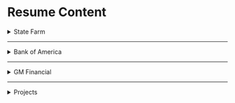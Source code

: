 # Resume Content

<details>
  <summary>State Farm</summary>

* Backend: Develop, test, deploy, and maintain business-critical RESTful APIs using Java & Spring Boot framework that serves data and handles 100,000+ requests to our insurance policy platform, to prevent millions in monetary loss.

* Integration Layer: Design and implement a microservice integration layer utilizing Java & Spring Boot to abstract components between our core application and outbound calls to high-impact business data, which help calculate insurance rates.

* DevOps: Optimize software release efficiency up to 50% by creating CI/CD pipelines that automatically build, scan, test, and deploy software, which improves time-to-market.

* Chaos Engineering: Reduce web service unplanned downtime by implementing Chaos Engineering tools to determine potential failure points, which saves time and costs.

* Automation: Perform BDD using Agile methodology by writing automated E2E UI tests in CodeceptJS and Gherkin to quickly and effectively validate business scenarios.

* Quality: Provide guidance and leadership to implement best practices and tools for optimizing team productivity, spearhead document creation of solution architecture, and create dashboards & reports for management.

    * Java, Spring Boot, PolicyCenter, Maven, Postgres, JUnit, Git
    * Gitlab CI/CD, Jenkins, Karate Tests

---

### List of involvements:
1. Inflation Index
2. Consumer Reports
3. CI/CD Pipeline
4. Chaos Engineering
5. Automation Testing
6. Logging Framework & Best Practices

### What do these products do?
1. Inflation Index is a REST service which gets the inflated Coverage amount. That amount usually increases over time due to inflation.
2. Consumer Reports is an Integration layer and REST service which orders business-critical consumer reports.
3. CI/CD pipeline is how we integrate and deploy our code into various environments.
4. Chaos engineering tools are used to perform experiments on the system in order to adapt and build confidence to unexpected conditions.
5. Automation testing is used to automated workflows in our application with randomly generated data, so we can validate business scenarios.
6. Best practices and team improvements.

### Why is it needed?
1. Inflation Index is needed during the Renter's insurance quote process to retrieve the correct coverage amount, based on date. As a business, we don't want that amount to be static, otherwise it will lose value over time.
2. Consumer Reports are needed during the Renter's insurance quote process to see if the customer has any consumer report (auto, property, policy) history tied to their name. This is one determining factor in how their rates will be calculated.
3. CI/CD is needed because it automates the build and deploy process so that we don't have to manually do it each time. It also has checks in place, so we know we are deploying good code.
4. Chaos Engineering helps find unexpected failures before they become system outages. Since many systems are loosly coupled and follow microservice architecture, integrating them is difficult.
5. Automation testing is needed so that we don't have to manually view various workflows to see if they are passing. Instead, we can create a test that automatically flows through the user interface with generated data, so we can quickly validate scenarios. BDD helps the team work by collaborating with the team before development begins. We look at the requirements and plan out an expected automation test for the scenario. Then we develop the feature code from there. E2E testing is the process of testing an applications workflow from start to finish.
6. Best practices help ensure that our team is modernized and reaching its maximum potential.

### How do they work at a high level?
1. Inflation Index is written in Java and uses Spring Boot framework. We have 2 operations, one GET and one POST. 
    - The GET operation gets the inflation index based on the date given, which is passed in via query string parameters. Using JDBC (java database connectivity), we do a SQL query on a Postgres DB to get the inflation amount. 
    - The POST operation gets the inflation index based on the current date and a prior date, which is passed in via request body. A comparision between the two values is done, and the higher amount is returned.
2. Consumer Reports is written in Java and uses Spring Boot framework. We have two integration layers which take calls from PolicyCenter and fetches data from a downstream service. This integration layer is useful so that the data from downstream and upstream are abstracted. This helps with testablility & deployments as they can be tested & deployed independently. This is a micro service architecture.
    - Both layers, are Spring Boot projects with two POST operations. They both take in a request body which is sent from the upstream service, which is then processed and passed to a downstream service. Then the response goes the opposite direction. The downstream service is more of a black box, as we also do work on the upstream system.
3. CI Pipeline is created when developers push code into the repository. CD Pipeline is created when code is merged into main/master branch.
    - Below are details for each step. Old CD pipeline took 30 minutes, and I reduced to to 15 minutes by
    - Removing redundancy (steps and jobs), performing a shallow clone instead of a full clone (which basically just clones the changes you made rather than all of the commit history), reduce mutation testing time by implementing incremental mutation analysis that only checks for new code, running stages in parallel/asyncronously instead of step-by-step, & caching data of dependencies instead of downloading them each time.
4. Chaos Engineering for Spring Boot is a dependency that adds Spring Boot Actuator endpoints to your application. All you have to do is hit these endpoints at runtime to run assaults. The three main assaults are latency, exception, and appkiller. Latency adds a specified amount of latency to a request, so you can see how your service responds (i.e will it timeout). Exception assaults determine what happens incase of specified exceptions (i.e what happens if a database connection is down and throws an exception). AppKiller assaults shut down the application to see how it responds (i.e will it startup again).
5. We use a framework called CodeceptJS to write scenarios in Gherkin language, an easy to read language for everyone, to perform end to end user interface tests that automatically flow through a workflow to validate business scenarios.
6. Created documentation for our web services as well as other solutions. Implemented best practices for commit messages, semantic versioning, dependency updater, code formatting, logging framework (using SLF4J to log not only a message, but also metadata related to input parameters), team dashboards and metrics, etc. These dashboards identified the health of our services and downstream services and alerted us if they are down.

---

### OLD CI/CD Time:
#### CI:
- Maven Verify (Build, Compile, Unit & Mutation Tests, Code Coverage Report) 
    - 9 minutes
- Dependency Scan to check for vulternabilities with dependencies
    - 1 minute
- Static Scan to check source code for security vulnerabilities
    - 6 minutes
- Semantic versioning to increment our version number
    - 30 seconds
* Total time is 15 minutes
#### CD:
- Maven Verify (Build, Compile, Unit & Mutation Tests, Code Coverage Report) 
    - 9 minutes
- Dependency Scan to check for vulternabilities with dependencies
    - 1 minute
- Static Scan to check source code for security vulnerabilities
    - 6 minutes
- Deploy to various environments
    - 8 minutes
- Karate Integration tests
    - 3 minutes
- Upload EOT
    - 30 seconds
* There are more steps but total time is 30 minutes.

### NEW CI/CD Time:
#### CI:
- Maven Verify (Build, Compile, Unit & Mutation Tests, Code Coverage Report) 
    - 8 minutes
- Dependency Scan to check for vulternabilities with dependencies
    - 1 minute
- Static Scan to check source code for security vulnerabilities
    - 6 minutes
- Semantic versioning to increment our version number
    - 30 seconds
* Total time is 15 minutes
#### CD:
- Deploy to various environments
    - 8 minutes
- Karate Integration tests
    - 3 minutes
- Upload EOT
    - 30 seconds

---

### Renters Metrics for 2020 (yearly):
    Number of Applications: 2 million (70,000 in Ohio)
    Number of Quotes:       3.5 million (100,000 in Ohio)
    Number of Policies:     3.8 million (170,00 in Ohio)

</details>

---

<details>
  <summary>Bank of America</summary>

* Frontend: Develop a frontend web application written in TypeScript, which manages customer banking appointments and 20,000+ associate schedules.

* Troubleshooting: Collaborate with stakeholders and product teams to implement business requirements and resolve technical defects and bugs.

* Metrics: Perform analysis on internal hiring data and create weekly reports for senior management to build teams based on skillsets and experience.

    * JavaScript, CSS, HTML, SVN, MVC Architecture

---

### List of involvements:
1. Banking By Appointment
2. Defects
3. Reporting

### What do these products do?
1. Banking By Appointment was our web application under the Financial Technology Center. It is a modular administrative application for associates to manage banking appointments and schedules.
2. Fix defects and bugs that we missed during development.
3. Create metrics and reports for FTC hiring.

### Why is it needed?
1. Banking By Appointment is needed in each financial center to manage associates and customer relationships. It is used by over 20,000 associates throughout 4,600 financial centers.
2. Fix bugs so that the system works as expected.
3. Management needed a way to view hiring based on skills and job roles.
### How do they work at a high level?
1. There are 3 tabs on the application. It can be consumed by other modules, as a widget for other applications. 1st tab shows customer appointments for that day. It is a table with rows that show customers assigned to associates. 2nd tab shows upcoming appointments in the same format (for future days). 3rd tab shows appointments and walk-ins for that day. It is an overview page. The application code is written with Typescript, LESS, and Handlebars. Typescript is an extension of Javascript that adds syntax checks, auto-complete, etc. LESS is CSS but adds variables and functions. Handlebars allows expressions into your HTML so you can add javascript easily. It follows model-view-controller architecture. Model handles data, View displays the data, Controller controls flow and updates the View.
2. Get a defect from the test team. Work with them to understand the problem. Potentially speak with stakeholders to see the desired result. Then debug the issue and push the fix.
3. I would create weekly reports and do analytics on hiring data to present to management. They would use these reports to hire developers on their teams. The data came from Microsoft Access database, and I would import it and filter based on various roles.

</details>

---

<details>
  <summary>GM Financial</summary>

* ETL: Build data mapping transformations using ETL tools to extract, transform, and load data for various data warehouse projects.

* Database: Execute SQL search queries to filter data subsets needed for staging and transformation.

* Monitoring: Schedule, monitor, and configure automatic failure notifications for 700+ ETL workflows in production.

    * Informatica PowerCenter, ETL, Data Warehouse, SQL

---

### List of involvements:
1. ETL Project
2. Database
3. Monitor

### What do these products do?
1. Extract, transform, and load data between a source and target destination.
2. Write database queries to fetch and filter data.
3. Monitor workflows in production.

### Why is it needed?
1. Maybe to convert data, or to change data formats.
2. So you have the correct subset of data to transform.
3. To make sure workflows are running smoothly.

### How do they work at a high level?
1. In Informatica Powercenter, you have a source data table with a certain type of data. You then perform some type of operation on it depending on the need. This might be formatting dates, or changing data types. Then you export it to a new target source which could be a different database. Extract data from a desired subset of data, transform/convert data, create mappings from source to target tables, and load the result data into the target database.
2. Connect to a database or number of databases and write queries to filter them depending on the requirement.
3. Informatica Monitoring tool monitors CPU and memory & run-time stats of: workflows, SQL services, data objects, etc. Scheduling is a tool to make certain workflows run at a certain time. For example, maybe a source table has data that gets updated everyday, in order for the target data to be updated, the workflow needs to run. Monitoring tool looks at statistics of workflows to see if they are working properly. Failure notifications can be set up for each job, and if a failure occurs the team will get notified.

---

</details>

---

<details>
    <summary>Projects</summary>

* Automated Job Scraping: Developed a server-side script with Node.js that automatically searches and scrapes data of job postings from select company websites, then sends a notification to the user.

* Personal Website: Developed a website using a static-site generator, Hugo, and a custom domain name for my personal brand. It's deployed using GitHub Pages and Netlify.

* JSON Resume using LinkedIn: Customized a chrome extension to parse data from a LinkedIn profile, generate a custom JSON file, and build an online resume (hosted on Firebase).

</details>
